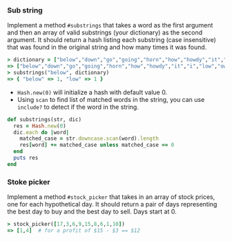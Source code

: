 ### Sub string

Implement a method `#substrings` that takes a word as the first argument and then an array of valid substrings (your dictionary) as the second argument. It should return a hash listing each substring (case insensitive) that was found in the original string and how many times it was found.

```ruby
> dictionary = ["below","down","go","going","horn","how","howdy","it","i","low","own","part","partner","sit"]
=> ["below","down","go","going","horn","how","howdy","it","i","low","own","part","partner","sit"]
> substrings("below", dictionary)
=> { "below" => 1, "low" => 1 }
```

- `Hash.new(0)` will initialize a hash with default value 0.
- Using `scan` to find list of matched words in the string, you can use `include?` to detect if the word in the string.

```ruby
def substrings(str, dic)
  res = Hash.new(0)
  dic.each do |word|
    matched_case = str.downcase.scan(word).length
    res[word] += matched_case unless matched_case == 0
  end
  puts res
end
```
### Stoke picker

Implement a method `#stock_picker` that takes in an array of stock prices, one for each hypothetical day. 
It should return a pair of days representing the best day to buy and the best day to sell. Days start at 0.

```ruby
> stock_picker([17,3,6,9,15,8,6,1,10])
=> [1,4]  # for a profit of $15 - $3 == $12
```
